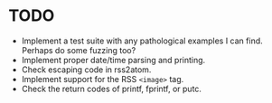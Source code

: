 # TODO

- Implement a test suite with any pathological examples I can find.
  Perhaps do some fuzzing too?
- Implement proper date/time parsing and printing.
- Check escaping code in rss2atom.
- Implement support for the RSS `<image>` tag.
- Check the return codes of printf, fprintf, or putc.

